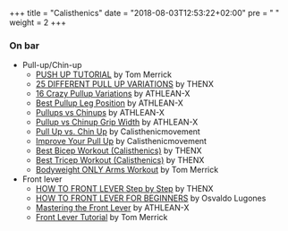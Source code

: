 +++
title = "Calisthenics"
date = "2018-08-03T12:53:22+02:00"
pre = "<i class='fa fa-angle-right'></i> "
weight = 2
+++

### On bar

* Pull-up/Chin-up
  * [PUSH UP TUTORIAL](https://youtu.be/yvgp8R0fbWg) by Tom Merrick
  * [25 DIFFERENT PULL UP VARIATIONS](https://youtu.be/__Qwi6rjATE) by THENX
  * [16 Crazy Pullup Variations](https://youtu.be/1vsWC6ao_To) by ATHLEAN-X
  * [Best Pullup Leg Position](https://youtu.be/7KG5UCkNU9U) by ATHLEAN-X
  * [Pullups vs Chinups](https://youtu.be/_XH6TV4HZuc) by ATHLEAN-X
  * [Pullup vs Chinup Grip Width](https://youtu.be/vY9avl0B1I0) by ATHLEAN-X
  * [Pull Up vs. Chin Up](https://youtu.be/UfhT0OSUU0w) by Calisthenicmovement
  * [Improve Your Pull Up](https://youtu.be/hkBcTOa21oQ) by Calisthenicmovement
  * [Best Bicep Workout (Calisthenics)](https://youtu.be/pPFeUYkmYnA) by THENX
  * [Best Tricep Workout (Calisthenics)](https://youtu.be/C5WzlgSjw0s) by THENX
  * [Bodyweight ONLY Arms Workout](https://youtu.be/lr2DoO4xCIk) by Tom Merrick
* Front lever
  * [HOW TO FRONT LEVER Step by Step](https://youtu.be/Ev2caBjnwRo) by THENX
  * [HOW TO FRONT LEVER FOR BEGINNERS](https://youtu.be/X3cBwpEjaHs) by Osvaldo Lugones
  * [Mastering the Front Lever](https://youtu.be/eXYCKTwK9EI) by ATHLEAN-X
  * [Front Lever Tutorial](https://youtu.be/abT3pEtoBh4) by Tom Merrick

